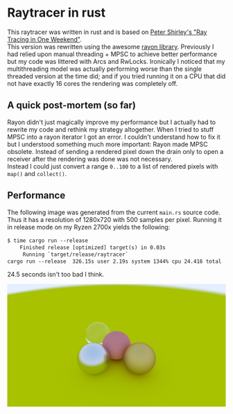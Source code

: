 # Raytracer in rust

This raytracer was written in rust and is based on [Peter Shirley's "Ray Tracing in One Weekend"](http://www.realtimerendering.com/raytracing/Ray%20Tracing%20in%20a%20Weekend.pdf).  
This version was rewritten using the awesome [rayon library](https://github.com/rayon-rs/rayon). Previously I had relied upon manual threading + MPSC to achieve better performance but my code was littered with Arcs and RwLocks. Ironically I noticed that my multithreading model was actually performing worse than the single threaded version at the time did; and if you tried running it on a CPU that did not have exactly 16 cores the rendering was completely off.  

## A quick post-mortem (so far)  

Rayon didn't just magically improve my performance but I actually had to rewrite my code and rethink my strategy altogether. When I tried to stuff MPSC into a rayon iterator I got an error. I couldn't understand how to fix it but I understood something much more important: Rayon made MPSC obsolete. Instead of sending a rendered pixel down the drain only to open a receiver after the rendering was done was not necessary.  
Instead I could just convert a range `0..100` to a list of rendered pixels with `map()` and `collect()`.  

## Performance  

The following image was generated from the current `main.rs` source code. Thus it has a resolution of 1280x720 with 500 samples per pixel. Running it in release mode on my Ryzen 2700x yields the following:  

```
$ time cargo run --release
    Finished release [optimized] target(s) in 0.03s
     Running `target/release/raytracer`
cargo run --release  326.15s user 2.19s system 1344% cpu 24.416 total
```  

24.5 seconds isn't too bad I think.  

![Example image](https://raw.githubusercontent.com/BrandtM/raytracer/master/images/example.png)  